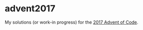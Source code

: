 # advent2017

My solutions (or work-in progress) for the [2017 Advent of Code](http://adventofcode.com/2017).